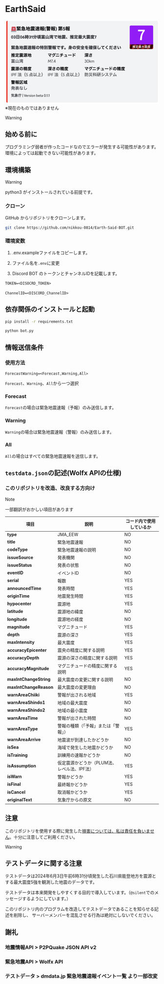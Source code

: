 # EarthSaid

<div style="text-align: center;">
    <img src="screenshot.png" alt="Kyoshin Report BOT Screenshot" style="max-width: 100%; height: auto;">
</div>
※現在のものではありません

> [!WARNING]
>## 始める前に
> プログラミング弱者が作ったコードなのでエラーが発生する可能性があります。
> 環境によっては起動できない可能性があります。

## 環境構築

> [!WARNING]
> python3 がインストールされている前提です。

### クローン

GitHub からリポジトリをクローンします。

```bash
git clone https://github.com/nikkou-0814/Earth-Said-BOT.git
```

### 環境変数

1. .env.exampleファイルをコピーします。

2. ファイル名を```.env```に変更

2. Discord BOT のトークンとチャンネルIDを記載します。

```env
TOKEN=<DISOCRD_TOKEN>

ChannelID=<DISCORD_ChannelID>
```

## 依存関係のインストールと起動

```bash
pip install -r requirements.txt
```
```bash
python bot.py
```

## 情報送信条件
### 使用方法
```env
ForecastWarning=<Forecast,Warning,All>
```

```Forecast```、```Warning```、```All```から一つ選択

### Forecast

```Forecast```の場合は緊急地震速報（予報）のみ送信します。

### Warning

```Warning```の場合は緊急地震速報（警報）のみ送信します。

### All

```All```の場合はすべての緊急地震速報を送信します。

## ```testdata.json```の記述(Wolfx APIの仕様)
### このリポジトリを改造、改良する方向け
> [!NOTE]
> 一部翻訳がおかしい項目があります

| **項目**                 | **説明**                           | **コード内で使用しているか** |
|-------------------------|------------------------------------|------------------------|
| **type**                | JMA_EEW                            | NO                     |
| **title**               | 緊急地震速報                         | NO                     |
| **codeType**            | 緊急地震速報の説明                    | NO                     |
| **issueSource**         | 発表機関                            | NO                     |
| **issueStatus**         | 発表の状態                          | NO                     |
| **eventID**             | イベントID                          | NO                     |
| **serial**              | 報数                               | YES                    |
| **announcedTime**       | 発表時間                            | YES                    |
| **originTime**          | 地震発生時間                         | YES                    |
| **hypocenter**          | 震源地                              | YES                    |
| **latitude**            | 震源地の緯度                         | NO                     |
| **longitude**           | 震源地の経度                         | NO                     |
| **magnitude**           | マグニチュード                       | YES                    |
| **depth**               | 震源の深さ                          | YES                    |
| **maxIntensity**        | 最大震度                             | YES                   |
| **accuracyEpicenter**   | 震央の精度に関する説明               | YES                      |
| **accuracyDepth**       | 震源の深さの精度に関する説明         | YES                       |
| **accuracyMagnitude**   | マグニチュードの精度に関する説明     | YES                        |
| **maxIntChangeString**  | 最大震度の変更に関する説明           | NO                       |
| **maxIntChangeReason**  | 最大震度の変更理由                   | NO                     |
| **warnAreaChiiki**      | 警報が出される地域                   | YES                    |
| **warnAreaShindo1**     | 地域の最大震度                       | NO                     |
| **warnAreaShindo2**     | 地域の最小震度                       | NO                     |
| **warnAreaTime**        | 警報が出された時間                   | NO                     |
| **warnAreaType**        | 警報の種類（「予報」または「警報」） | YES                       |
| **warnAreaArrive**      | 地震波が到達したかどうか             | NO                      |
| **isSea**               | 海域で発生した地震かどうか           | NO                      |
| **isTraining**          | 訓練用の速報かどうか                 | NO                     |
| **isAssumption**        | 仮定震源かどうか（PLUM法、レベル法、IPF法） | YES                |
| **isWarn**              | 警報かどうか                         | YES                   |
| **isFinal**             | 最終報かどうか                       | YES                   |
| **isCancel**            | 取消報かどうか                       | YES                   |
| **originalText**        | 気象庁からの原文                     | NO                    |

## 注意
このリポジトリを使用する際に発生した<ins>損害については、私は責任を負いません</ins>。十分に注意してご利用ください。

> [!WARNING]
>## テストデータに関する注意
>テストデータは2024年6月3日午前6時31分頃発生した石川県能登地方を震源とする最大震度5強を観測した地震のデータです。
>
>テストデータは本来開発をしやすくする目的で導入しています。（```@silent```でのメッセージするようにしています。）
>
>このリポジトリ内のプログラムを改造してテストデータであることを知らせる記述を削除し、
>サーバーメンバーを混乱させる行為は絶対にしないでください。

## 謝礼

### 地震情報API > P2PQuake JSON API v2

### 緊急地震API > Wolfx API

### テストデータ > dmdata.jp 緊急地震速報イベント一覧 より一部改変
